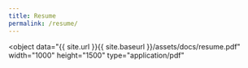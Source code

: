 ```yaml
---
title: Resume
permalink: /resume/
---
```


<object
  data="{{ site.url }}{{ site.baseurl }}/assets/docs/resume.pdf"
  width="1000"
  height="1500"
  type="application/pdf"
></object>

